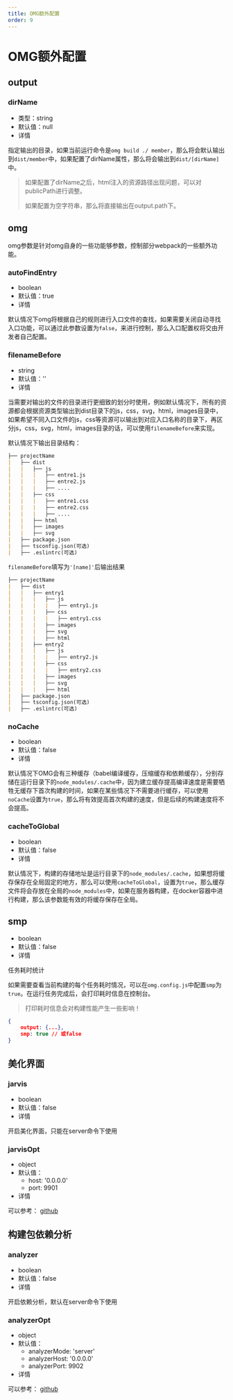 ```yaml
---
title: OMG额外配置
order: 9
---
```

# OMG额外配置

## output

### dirName

- 类型：string
- 默认值：null
- 详情

指定输出的目录，如果当前运行命令是`omg build ./ member`，那么将会默认输出到`dist/member`中，如果配置了dirName属性，那么将会输出到`dist/[dirName]`中。
> 如果配置了dirName之后，html注入的资源路径出现问题，可以对publicPath进行调整。
> 
> 如果配置为空字符串，那么将直接输出在output.path下。

## omg

omg参数是针对omg自身的一些功能够参数，控制部分webpack的一些额外功能。

### autoFindEntry
- boolean
- 默认值：true
- 详情

默认情况下omg将根据自己的规则进行入口文件的查找，如果需要关闭自动寻找入口功能，可以通过此参数设置为`false`，来进行控制，那么入口配置权将交由开发者自己配置。

### filenameBefore
- string
- 默认值：''
- 详情

当需要对输出的文件的目录进行更细致的划分时使用，例如默认情况下，所有的资源都会根据资源类型输出到dist目录下的js，css，svg，html，images目录中，如果希望不同入口文件的js，css等资源可以输出到对应入口名称的目录下，再区分js，css，svg，html，images目录的话，可以使用`filenameBefore`来实现。

默认情况下输出目录结构：
```markdown
├── projectName
|   ├── dist
|   |   ├── js
|   |   |   ├── entre1.js
|   |   |   ├── entre2.js
|   |   |   ├── ....
|   |   ├── css
|   |   |   ├── entre1.css
|   |   |   ├── entre2.css
|   |   |   ├── ....
|   |   ├── html
|   |   ├── images
|   |   ├── svg
|   ├── package.json
|   ├── tsconfig.json(可选)
|   ├── .eslintrc(可选)
```

`filenameBefore`填写为`'[name]'`后输出结果

```markdown
├── projectName
|   ├── dist
|   |   ├── entry1
|   |   |   ├── js
|   |   |   |   ├── entry1.js
|   |   |   ├── css
|   |   |   |   ├── entry1.css
|   |   |   ├── images
|   |   |   ├── svg
|   |   |   ├── html
|   |   ├── entry2
|   |   |   ├── js
|   |   |   |   ├── entry2.js
|   |   |   ├── css
|   |   |   |   ├── entry2.css
|   |   |   ├── images
|   |   |   ├── svg
|   |   |   ├── html
|   ├── package.json
|   ├── tsconfig.json(可选)
|   ├── .eslintrc(可选)
```


### noCache

- boolean
- 默认值：false
- 详情

默认情况下OMG会有三种缓存（babel编译缓存，压缩缓存和依赖缓存），分别存储在运行目录下的`node_modules/.cache`中，因为建立缓存提高编译速度是需要牺牲无缓存下首次构建的时间，如果在某些情况下不需要进行缓存，可以使用`noCache`设置为`true`，那么将有效提高首次构建的速度，但是后续的构建速度将不会提高。

### cacheToGlobal

- boolean
- 默认值：false
- 详情

默认情况下，构建的存储地址是运行目录下的`node_modules/.cache`，如果想将缓存保存在全局固定的地方，那么可以使用`cacheToGlobal`，设置为`true`，那么缓存文件将会存放在全局的`node_modules`中，如果在服务器构建，在docker容器中进行构建，那么该参数能有效的将缓存保存在全局。

## smp

- boolean
- 默认值：false
- 详情

任务耗时统计

如果需要查看当前构建的每个任务耗时情况，可以在`omg.config.js`中配置`smp`为`true`。在运行任务完成后，会打印耗时信息在控制台。
> 打印耗时信息会对构建性能产生一些影响！

```json
{
    output: {...},
    smp: true // 或false
}
```

## 美化界面

### jarvis
- boolean
- 默认值：false
- 详情

开启美化界面，只能在server命令下使用


### jarvisOpt
- object
- 默认值：
  - host: '0.0.0.0'
  - port: 9901
- 详情

可以参考： [github](https://github.com/zouhir/jarvis)

## 构建包依赖分析

### analyzer
- boolean
- 默认值：false
- 详情

开启依赖分析，默认在server命令下使用


### analyzerOpt
- object
- 默认值：
  - analyzerMode: 'server'
  - analyzerHost: '0.0.0.0'
  - analyzerPort: 9902
- 详情

可以参考： [github](https://github.com/webpack-contrib/webpack-bundle-analyzer)